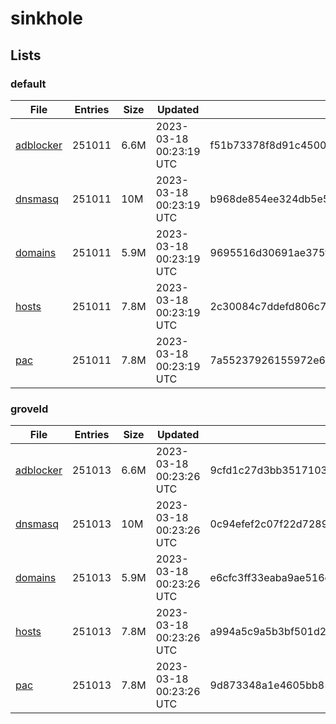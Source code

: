 # sinkhole

## Lists

### default

|File|Entries|Size|Updated|Hash|
|-|-|-|-|-|
|[adblocker](https://raw.githubusercontent.com/groveld/sinkhole/lists/default/adblocker.txt)|251011|6.6M|2023-03-18 00:23:19 UTC|f51b73378f8d91c450092656daaef4a80cf39ecfc75b6fce5c73cb153f91ef2a|
|[dnsmasq](https://raw.githubusercontent.com/groveld/sinkhole/lists/default/dnsmasq.txt)|251011|10M|2023-03-18 00:23:19 UTC|b968de854ee324db5e580860cb1aee009218abfcb2024ecfdfda1a7dd6765781|
|[domains](https://raw.githubusercontent.com/groveld/sinkhole/lists/default/domains.txt)|251011|5.9M|2023-03-18 00:23:19 UTC|9695516d30691ae375f05e68375fb8ca66e80f621dd5ce27eca0693056ce2790|
|[hosts](https://raw.githubusercontent.com/groveld/sinkhole/lists/default/hosts.txt)|251011|7.8M|2023-03-18 00:23:19 UTC|2c30084c7ddefd806c7a1001054cb405d06e8d47a296a4b9f55dd5630097e4de|
|[pac](https://raw.githubusercontent.com/groveld/sinkhole/lists/default/pac.txt)|251011|7.8M|2023-03-18 00:23:19 UTC|7a55237926155972e6536629c9c9fd740d6b27453bd7bfc1fa07f77b594a0da0|

### groveld

|File|Entries|Size|Updated|Hash|
|-|-|-|-|-|
|[adblocker](https://raw.githubusercontent.com/groveld/sinkhole/lists/groveld/adblocker.txt)|251013|6.6M|2023-03-18 00:23:26 UTC|9cfd1c27d3bb351710386597424a3eb698c54fe69667bd7657e6221490e8d793|
|[dnsmasq](https://raw.githubusercontent.com/groveld/sinkhole/lists/groveld/dnsmasq.txt)|251013|10M|2023-03-18 00:23:26 UTC|0c94efef2c07f22d7289866dc29c23a822cdfcdbda40e1ed4755fd67ffc9eb2d|
|[domains](https://raw.githubusercontent.com/groveld/sinkhole/lists/groveld/domains.txt)|251013|5.9M|2023-03-18 00:23:26 UTC|e6cfc3ff33eaba9ae516c981a160cab8e569c0e5c5cd0c51791340e504d8d152|
|[hosts](https://raw.githubusercontent.com/groveld/sinkhole/lists/groveld/hosts.txt)|251013|7.8M|2023-03-18 00:23:26 UTC|a994a5c9a5b3bf501d2653f075841e707ceed21876ff6f8d40f75fb187222427|
|[pac](https://raw.githubusercontent.com/groveld/sinkhole/lists/groveld/pac.txt)|251013|7.8M|2023-03-18 00:23:26 UTC|9d873348a1e4605bb8592c3220dc37221a06c4f390f39c1ce91591987e82634b|
